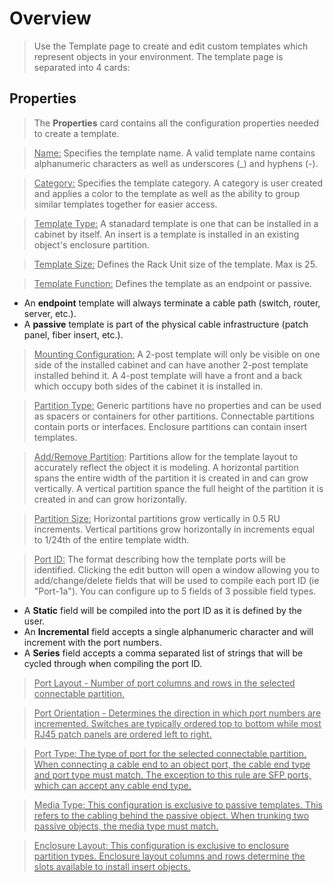 # Overview
> Use the Template page to create and edit custom templates which represent objects in your environment. The template page is separated into 4 cards:

## Properties
> The **Properties** card contains all the configuration properties needed to create a template.

> <u>Name:</u> Specifies the template name.  A valid template name contains alphanumeric characters as well as underscores (_) and hyphens (-).

> <u>Category:</u> Specifies the template category.  A category is user created and applies a color to the template as well as the ability to group similar templates together for easier access.

> <u>Template Type:</u> A stanadard template is one that can be installed in a cabinet by itself. An insert is a template is installed in an existing object's enclosure partition.

> <u>Template Size:</u> Defines the Rack Unit size of the template. Max is 25.

> <u>Template Function:</u> Defines the template as an endpoint or passive.
- An **endpoint** template will always terminate a cable path (switch, router, server, etc.).
- A **passive** template is part of the physical cable infrastructure (patch panel, fiber insert, etc.).

> <u>Mounting Configuration:</u> A 2-post template will only be visible on one side of the installed cabinet and can have another 2-post template installed behind it. A 4-post template will have a front and a back which occupy both sides of the cabinet it is installed in.




> <u>Partition Type:</u> Generic partitions have no properties and can be used as spacers or containers for other partitions. Connectable partitions contain ports or interfaces. Enclosure partitions can contain insert templates.

> <u>Add/Remove Partition</u>: Partitions allow for the template layout to accurately reflect the object it is modeling. A horizontal partition spans the entire width of the partition it is created in and can grow vertically. A vertical partition spance the full height of the partition it is created in and can grow horizontally.

> <u>Partition Size:</u> Horizontal partitions grow vertically in 0.5 RU increments. Vertical partitions grow horizontally in increments equal to 1/24th of the entire template width.

> <u>Port ID:</u> The format describing how the template ports will be identified. Clicking the edit button will open a window allowing you to add/change/delete fields that will be used to compile each port ID (ie "Port-1a"). You can configure up to 5 fields of 3 possible field types.

- A **Static** field will be compiled into the port ID as it is defined by the user.
- An **Incremental** field accepts a single alphanumeric character and will increment with the port numbers.
- A **Series** field accepts a comma separated list of strings that will be cycled through when compiling the port ID.

> <u>Port Layout - Number of port columns and rows in the selected connectable partition.

> <u>Port Orientation - Determines the direction in which port numbers are incremented. Switches are typically ordered top to bottom while most RJ45 patch panels are ordered left to right.

> <u>Port Type:</u> The type of port for the selected connectable partition. When connecting a cable end to an object port, the cable end type and port type must match. The exception to this rule are SFP ports, which can accept any cable end type.

> <u>Media Type:</u> This configuration is exclusive to passive templates. This refers to the cabling behind the passive object. When trunking two passive objects, the media type must match.

> <u>Enclosure Layout:</u> This configuration is exclusive to enclosure partition types. Enclosure layout columns and rows determine the slots available to install insert objects.